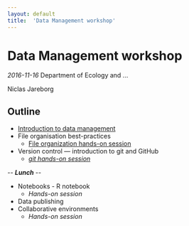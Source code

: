 ```yaml
---
layout: default
title:  'Data Management workshop'
---
```


# Data Management workshop
_2016-11-16_
Department of Ecology and ...

Niclas Jareborg

## Outline

- [Introduction to data management](slides/Data_Management_slides.html#4)
- File organisation best-practices
    - [File organization hands-on session](exercises/1-organization.html)
- Version control — introduction to git and GitHub
    - <em>[git hands-on session](exercises/2-git.html)</em>

<div class="centered">
-- <b><em>Lunch</em></b> --
</div>

- Notebooks - R notebook
    - <em>Hands-on session</em>
- Data publishing
- Collaborative environments
    - <em>Hands-on session</em>
